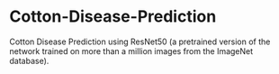 # Cotton-Disease-Prediction
Cotton Disease Prediction using   ResNet50 (a pretrained version of the network trained on more than a million images from the ImageNet database).
